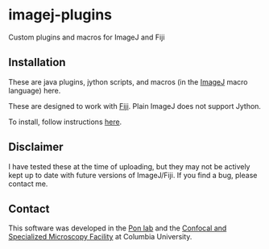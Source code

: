 imagej-plugins
==============

Custom plugins and macros for ImageJ and Fiji

## Installation

These are java plugins, jython scripts, and macros (in the [ImageJ](http://imagej.nih.gov/ij/) macro language) here.

These are designed to work with [Fiji](http://fiji.sc). Plain ImageJ does not support Jython.

To install, follow instructions [here](http://fiji.sc/Installing_3rd_party_plugins "Fiji Installing Plugins").

## Disclaimer

I have tested these at the time of uploading, but they may not be actively kept up to date with future versions of ImageJ/Fiji. If you find a bug, please contact me.

## Contact

This software was developed in the [Pon lab](http://sklad.cumc.columbia.edu/pharm/cumc/profile_new.php?id=231) and the [Confocal and Specialized Microscopy Facility](http://www.hiccc.columbia.edu/research/sharedresources/confocal) at Columbia University.
